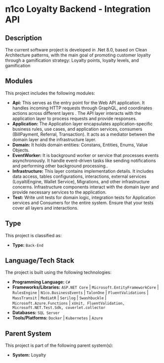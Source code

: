 ﻿# n1co Loyalty Backend - Integration API

## Description
The current software project is developed in .Net 8.0, based on Clean Architecture patterns, with the main goal of promoting customer loyalty through a gamification strategy: Loyalty points, loyalty levels, and gamification

## Modules
This project includes the following modules:
- **Api:** This serves as the entry point for the Web API application. It handles incoming HTTP requests through GraphQL, and coordinates actions across different layers . The API layer interacts with the application layer to process requests and provide responses.
- **Application:** The Application layer encapsulates application-specific business rules, use cases, and application services, consumers (BillPayment, Referral, Transaction). It acts as a mediator between the domain layer and the infrastructure layer.
- **Domain:** It holds domain entities: Constans, Entities, Enums, Value Objects.
- **EventWorker:** It is background worker or service that processes events asynchronously. It handle event-driven tasks like sending notifications and performing other background processing..
- **Infrastructure:** This layer contains implementation details. It includes data access, tables configurations, interactions, external services (LoyaltiEngine, Wallet Service), Migrations, and other infrastructure concerns. Infrastructure components interact with the domain layer and provide necessary services to the application.
- **Test:** Write unit tests for domain logic, integration tests for Application services and Consumers for the entire system. Ensure that your tests cover all layers and interactions.


## Type
This project is classified as:
- **Type:** `Back-End`

## Language/Tech Stack
The project is built using the following technologies:
- **Programming Language:** `C#`
- **Frameworks/Libraries:** `ASP.NET Core` | `Microsoft.EntityFrameworkCore` | `RulesEngine` | `N1co.BusinessEvents` | `TalonOne` | `FluentValidations` | `MassTransit` | `MediatR` | `Serilog` | `Swashbuckle` | `Microsoft.Azure.Functions` | `xUnit, FluentValidation, Microsoft.NET.Test.Sdk, coverlet.collector`
- **Databases:** `SQL Server`
- **Tools/Platforms:** `Docker` | `Kubernetes` | `Azure`


## Parent System
This project is part of the following parent system(s):
- **System:** Loyalty


